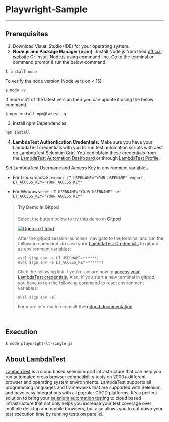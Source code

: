 # Playwright-Sample
---

## Prerequisites

1. Download Visual Studio (IDE) for your operating system.
2. **Node.js and Package Manager (npm) :** Install Node.js from
   their [official website](https://nodejs.org/en/download/) Or Install Node.js using command line. Go to the terminal
   or command prompt & run the below command.

`$ install node`

To verify the node version (Node version < 15)

` $ node -v `

If node isn’t of the latest version then you can update it using the below command.

`$ npm install npm@latest -g`

3. Install npm Dependencies

`npm install`

4. **LambdaTest Authentication Credentials:** Make sure you have your LambdaTest credentials with you to run test
   automation scripts with Jest on LambdaTest Selenium Grid. You can obtain these credentials from
   the [LambdaTest Automation Dashboard](https://automation.lambdatest.com/) or
   through [LambdaTest Profile](https://accounts.lambdatest.com/detail/profile).

Set LambdaTest Username and Access Key in environment variables.

* For Linux/macOS:
  `export LT_USERNAME="YOUR_USERNAME"
  export LT_ACCESS_KEY="YOUR ACCESS KEY"`

* For Windows:
  `set LT_USERNAME="YOUR_USERNAME"
  set LT_ACCESS_KEY="YOUR ACCESS KEY"`

> #### Try Demo in Gitpod
>   Select the button below to try this demo in [Gitpod](https://www.gitpod.io/)
>
>  [![Open in Gitpod](open-in-gitpod.png)](https://gitpod.io/#https://github.com/ltamit/Playwright_LT_Repo)
>
>   After the gitpod session launches, navigate to the terminal and run the following commands to save your [LambdaTest Credentials](https://accounts.lambdatest.com/detail/profile) to gitpod as environment variables:
>   ```
>   eval $(gp env -e LT_USERNAME=******)
>   eval $(gp env -e LT_ACCESS_KEY=******)
>   ```
>   Click the following link if you're unsure how to [access your LambdaTest credentials.](https://www.lambdatest.com/support/docs/using-environment-variables-for-authentication-credentials/)
> Also, if you start a new terminal in gitpod, you have to run the following command to reset envrionment variables:
>   ```
>   eval $(gp env -e)
>   ```
>
>   For more information consult the [gitpod documentation](https://www.gitpod.io/docs/47_environment_variables/)

<br />

## Execution

`$ node playwright-lt-single.js `

## About LambdaTest

[LambdaTest](https://www.lambdatest.com/) is a cloud based selenium grid infrastructure that can help you run automated
cross browser compatibility tests on 2000+ different browser and operating system environments. LambdaTest supports all
programming languages and frameworks that are supported with Selenium, and have easy integrations with all popular CI/CD
platforms. It's a perfect solution to bring
your [selenium automation testing](https://www.lambdatest.com/selenium-automation) to cloud based infrastructure that
not only helps you increase your test coverage over multiple desktop and mobile browsers, but also allows you to cut
down your test execution time by running tests on parallel.
